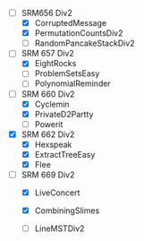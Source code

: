- [ ] SRM656 Div2
    - [x] CorruptedMessage
    - [x] PermutationCountsDiv2
    - [ ] RandomPancakeStackDiv2
- [ ] SRM 657 Div2
    - [x] EightRocks
    - [ ] ProblemSetsEasy
    - [ ] PolynomialReminder
- [ ] SRM 660 Div2
    - [x] Cyclemin
    - [x] PrivateD2Partty
    - [ ] Powerit
- [x] SRM 662 Div2
    - [x] Hexspeak
    - [x] ExtractTreeEasy
    - [x] Flee
- [ ] SRM 669 Div2
    - [x] LiveConcert
    - [x] CombiningSlimes
    - [ ] LineMSTDiv2

